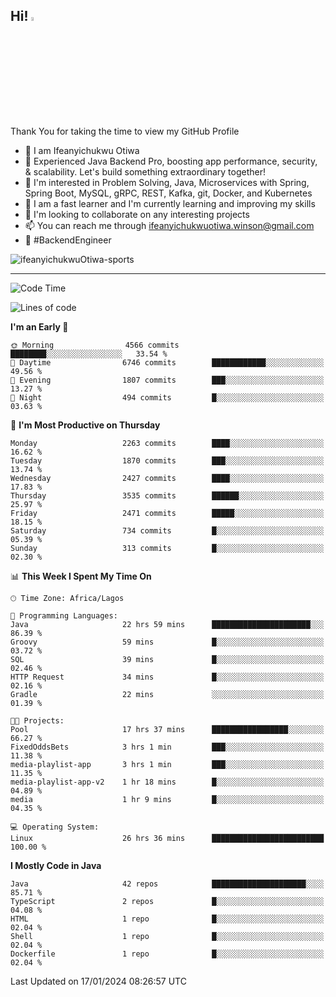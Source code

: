 <!-- BLOG-POST-LIST:START --><!-- BLOG-POST-LIST:END -->

## Hi! <img src="https://media.giphy.com/media/hvRJCLFzcasrR4ia7z/giphy.gif" width="4%"> 

Thank You for taking the time to view my GitHub Profile

- 👋 I am Ifeanyichukwu Otiwa
- 🚀 Experienced Java Backend Pro, boosting app performance, security, & scalability. Let's build something extraordinary together!
- 👀 I'm interested in Problem Solving, Java, Microservices with Spring, Spring Boot, MySQL, gRPC, REST, Kafka, git, Docker, and Kubernetes
- 🌱 I am a fast learner and I'm currently learning and improving my skills
- 💞️ I'm looking to collaborate on any interesting projects
- 📫 You can reach me through ifeanyichukwuotiwa.winson@gmail.com
- 🚀 #BackendEngineer

<p align="left" marginTop="10px"> <img src="https://komarev.com/ghpvc/?username=ifeanyichukwuOtiwa-sports&label=Profile%20views&color=0e75b6&style=for-the-badge" alt="ifeanyichukwuOtiwa-sports" /> </p>

***

<!--START_SECTION:waka-->
![Code Time](http://img.shields.io/badge/Code%20Time-2%2C125%20hrs%2050%20mins-blue)

![Lines of code](https://img.shields.io/badge/From%20Hello%20World%20I%27ve%20Written-4.9%20million%20lines%20of%20code-blue)

**I'm an Early 🐤** 

```text
🌞 Morning                4566 commits        ████████░░░░░░░░░░░░░░░░░   33.54 % 
🌆 Daytime                6746 commits        ████████████░░░░░░░░░░░░░   49.56 % 
🌃 Evening                1807 commits        ███░░░░░░░░░░░░░░░░░░░░░░   13.27 % 
🌙 Night                  494 commits         █░░░░░░░░░░░░░░░░░░░░░░░░   03.63 % 
```
📅 **I'm Most Productive on Thursday** 

```text
Monday                   2263 commits        ████░░░░░░░░░░░░░░░░░░░░░   16.62 % 
Tuesday                  1870 commits        ███░░░░░░░░░░░░░░░░░░░░░░   13.74 % 
Wednesday                2427 commits        ████░░░░░░░░░░░░░░░░░░░░░   17.83 % 
Thursday                 3535 commits        ██████░░░░░░░░░░░░░░░░░░░   25.97 % 
Friday                   2471 commits        █████░░░░░░░░░░░░░░░░░░░░   18.15 % 
Saturday                 734 commits         █░░░░░░░░░░░░░░░░░░░░░░░░   05.39 % 
Sunday                   313 commits         █░░░░░░░░░░░░░░░░░░░░░░░░   02.30 % 
```


📊 **This Week I Spent My Time On** 

```text
🕑︎ Time Zone: Africa/Lagos

💬 Programming Languages: 
Java                     22 hrs 59 mins      ██████████████████████░░░   86.39 % 
Groovy                   59 mins             █░░░░░░░░░░░░░░░░░░░░░░░░   03.72 % 
SQL                      39 mins             █░░░░░░░░░░░░░░░░░░░░░░░░   02.46 % 
HTTP Request             34 mins             █░░░░░░░░░░░░░░░░░░░░░░░░   02.16 % 
Gradle                   22 mins             ░░░░░░░░░░░░░░░░░░░░░░░░░   01.39 % 

🐱‍💻 Projects: 
Pool                     17 hrs 37 mins      █████████████████░░░░░░░░   66.27 % 
FixedOddsBets            3 hrs 1 min         ███░░░░░░░░░░░░░░░░░░░░░░   11.38 % 
media-playlist-app       3 hrs 1 min         ███░░░░░░░░░░░░░░░░░░░░░░   11.35 % 
media-playlist-app-v2    1 hr 18 mins        █░░░░░░░░░░░░░░░░░░░░░░░░   04.89 % 
media                    1 hr 9 mins         █░░░░░░░░░░░░░░░░░░░░░░░░   04.35 % 

💻 Operating System: 
Linux                    26 hrs 36 mins      █████████████████████████   100.00 % 
```

**I Mostly Code in Java** 

```text
Java                     42 repos            █████████████████████░░░░   85.71 % 
TypeScript               2 repos             █░░░░░░░░░░░░░░░░░░░░░░░░   04.08 % 
HTML                     1 repo              █░░░░░░░░░░░░░░░░░░░░░░░░   02.04 % 
Shell                    1 repo              █░░░░░░░░░░░░░░░░░░░░░░░░   02.04 % 
Dockerfile               1 repo              █░░░░░░░░░░░░░░░░░░░░░░░░   02.04 % 
```




 Last Updated on 17/01/2024 08:26:57 UTC
<!--END_SECTION:waka-->

<!--
<p align="center">
![trophy](https://github-profile-trophy.vercel.app/?username=ifeanyichukwuOtiwa-sports&theme=onedark) (https://github.com/ryo-ma/github-profile-trophy)
</p>
-->

<!---
ifeanyi-otiwa/ifeanyi-otiwa is a ✨ special ✨ repository because its `README.md` (this file) appears on your GitHub profile.
You can click the Preview link to take a look at your changes.
--->

